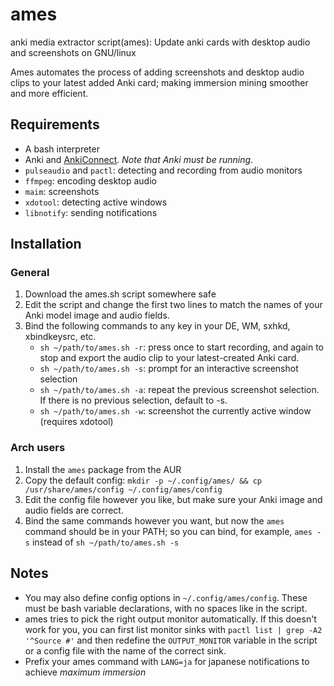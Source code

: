 # ames
anki media extractor script(ames): Update anki cards with desktop audio and screenshots on GNU/linux

Ames automates the process of adding screenshots and desktop audio clips to your latest added Anki card; making immersion mining smoother and more efficient.

## Requirements
+ A bash interpreter
+ Anki and [AnkiConnect](https://ankiweb.net/shared/info/2055492159). *Note that Anki must be running*.
+ `pulseaudio` and `pactl`: detecting and recording from audio monitors
+ `ffmpeg`: encoding desktop audio
+ `maim`: screenshots
+ `xdotool`: detecting active windows
+ `libnotify`: sending notifications


## Installation
### General
1. Download the ames.sh script somewhere safe
2. Edit the script and change the first two lines to match the names of your Anki model image and audio fields.
3. Bind the following commands to any key in your DE, WM, sxhkd, xbindkeysrc, etc.
    * `sh ~/path/to/ames.sh -r`: press once to start recording, and again to stop and export the audio clip to your latest-created Anki card.
    * `sh ~/path/to/ames.sh -s`: prompt for an interactive screenshot selection
    * `sh ~/path/to/ames.sh -a`: repeat the previous screenshot selection. If there is no previous selection, default to -s.
    * `sh ~/path/to/ames.sh -w`: screenshot the currently active window (requires xdotool)

### Arch users
1. Install the `ames` package from the AUR
2. Copy the default config: `mkdir -p ~/.config/ames/ && cp /usr/share/ames/config ~/.config/ames/config`
3. Edit the config file however you like, but make sure your Anki image and audio fields are correct.
4. Bind the same commands however you want, but now the `ames` command should be in your PATH; so you can bind, for example, `ames -s` instead of `sh ~/path/to/ames.sh -s`
    
## Notes
+ You may also define config options in `~/.config/ames/config`. These must be bash variable declarations, with no spaces like in the script.
+ ames tries to pick the right output monitor automatically. If this doesn't work for you, you can first list monitor sinks with `pactl list | grep -A2 '^Source #'` and then redefine the `OUTPUT_MONITOR` variable in the script or a config file with the name of the correct sink.
+ Prefix your ames command with `LANG=ja` for japanese notifications to achieve *maximum immersion*
  
